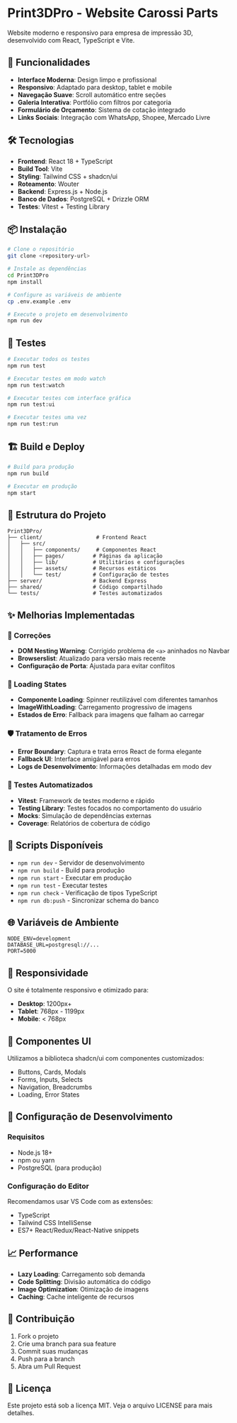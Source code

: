 # Print3DPro - Website Carossi Parts

Website moderno e responsivo para empresa de impressão 3D, desenvolvido com React, TypeScript e Vite.

## 🚀 Funcionalidades

- **Interface Moderna**: Design limpo e profissional
- **Responsivo**: Adaptado para desktop, tablet e mobile
- **Navegação Suave**: Scroll automático entre seções
- **Galeria Interativa**: Portfólio com filtros por categoria
- **Formulário de Orçamento**: Sistema de cotação integrado
- **Links Sociais**: Integração com WhatsApp, Shopee, Mercado Livre

## 🛠️ Tecnologias

- **Frontend**: React 18 + TypeScript
- **Build Tool**: Vite
- **Styling**: Tailwind CSS + shadcn/ui
- **Roteamento**: Wouter
- **Backend**: Express.js + Node.js
- **Banco de Dados**: PostgreSQL + Drizzle ORM
- **Testes**: Vitest + Testing Library

## 📦 Instalação

```bash
# Clone o repositório
git clone <repository-url>

# Instale as dependências
cd Print3DPro
npm install

# Configure as variáveis de ambiente
cp .env.example .env

# Execute o projeto em desenvolvimento
npm run dev
```

## 🧪 Testes

```bash
# Executar todos os testes
npm run test

# Executar testes em modo watch
npm run test:watch

# Executar testes com interface gráfica
npm run test:ui

# Executar testes uma vez
npm run test:run
```

## 🏗️ Build e Deploy

```bash
# Build para produção
npm run build

# Executar em produção
npm start
```

## 📁 Estrutura do Projeto

```
Print3DPro/
├── client/                 # Frontend React
│   ├── src/
│   │   ├── components/     # Componentes React
│   │   ├── pages/         # Páginas da aplicação
│   │   ├── lib/           # Utilitários e configurações
│   │   ├── assets/        # Recursos estáticos
│   │   └── test/          # Configuração de testes
├── server/                # Backend Express
├── shared/                # Código compartilhado
└── tests/                 # Testes automatizados
```

## ✨ Melhorias Implementadas

### 🐛 Correções
- **DOM Nesting Warning**: Corrigido problema de `<a>` aninhados no Navbar
- **Browserslist**: Atualizado para versão mais recente
- **Configuração de Porta**: Ajustada para evitar conflitos

### 🔄 Loading States
- **Componente Loading**: Spinner reutilizável com diferentes tamanhos
- **ImageWithLoading**: Carregamento progressivo de imagens
- **Estados de Erro**: Fallback para imagens que falham ao carregar

### 🛡️ Tratamento de Erros
- **Error Boundary**: Captura e trata erros React de forma elegante
- **Fallback UI**: Interface amigável para erros
- **Logs de Desenvolvimento**: Informações detalhadas em modo dev

### 🧪 Testes Automatizados
- **Vitest**: Framework de testes moderno e rápido
- **Testing Library**: Testes focados no comportamento do usuário
- **Mocks**: Simulação de dependências externas
- **Coverage**: Relatórios de cobertura de código

## 🎯 Scripts Disponíveis

- `npm run dev` - Servidor de desenvolvimento
- `npm run build` - Build para produção
- `npm run start` - Executar em produção
- `npm run test` - Executar testes
- `npm run check` - Verificação de tipos TypeScript
- `npm run db:push` - Sincronizar schema do banco

## 🌐 Variáveis de Ambiente

```env
NODE_ENV=development
DATABASE_URL=postgresql://...
PORT=5000
```

## 📱 Responsividade

O site é totalmente responsivo e otimizado para:
- **Desktop**: 1200px+
- **Tablet**: 768px - 1199px
- **Mobile**: < 768px

## 🎨 Componentes UI

Utilizamos a biblioteca shadcn/ui com componentes customizados:
- Buttons, Cards, Modals
- Forms, Inputs, Selects
- Navigation, Breadcrumbs
- Loading, Error States

## 🔧 Configuração de Desenvolvimento

### Requisitos
- Node.js 18+
- npm ou yarn
- PostgreSQL (para produção)

### Configuração do Editor
Recomendamos usar VS Code com as extensões:
- TypeScript
- Tailwind CSS IntelliSense
- ES7+ React/Redux/React-Native snippets

## 📈 Performance

- **Lazy Loading**: Carregamento sob demanda
- **Code Splitting**: Divisão automática do código
- **Image Optimization**: Otimização de imagens
- **Caching**: Cache inteligente de recursos

## 🤝 Contribuição

1. Fork o projeto
2. Crie uma branch para sua feature
3. Commit suas mudanças
4. Push para a branch
5. Abra um Pull Request

## 📄 Licença

Este projeto está sob a licença MIT. Veja o arquivo LICENSE para mais detalhes.